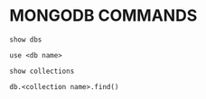 # MONGODB COMMANDS

    show dbs

    use <db name>

    show collections

    db.<collection name>.find()